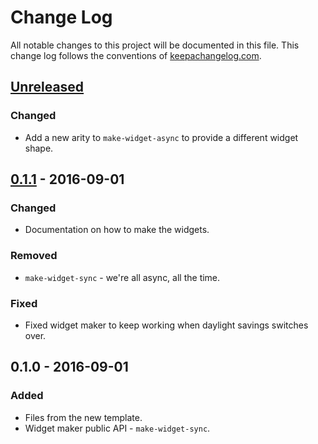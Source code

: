 # Change Log
All notable changes to this project will be documented in this file. This change log follows the conventions of [keepachangelog.com](http://keepachangelog.com/).

## [Unreleased][unreleased]
### Changed
- Add a new arity to `make-widget-async` to provide a different widget shape.

## [0.1.1] - 2016-09-01
### Changed
- Documentation on how to make the widgets.

### Removed
- `make-widget-sync` - we're all async, all the time.

### Fixed
- Fixed widget maker to keep working when daylight savings switches over.

## 0.1.0 - 2016-09-01
### Added
- Files from the new template.
- Widget maker public API - `make-widget-sync`.

[unreleased]: https://github.com/your-name/example-pipeline/compare/0.1.1...HEAD
[0.1.1]: https://github.com/your-name/example-pipeline/compare/0.1.0...0.1.1

